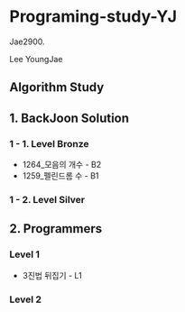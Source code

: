 # Programing-study-YJ
Jae2900.

Lee YoungJae

## Algorithm Study
## 1. BackJoon Solution
### 1 - 1. Level Bronze
* 1264_모음의 개수  - B2
* 1259_펠린드롬 수  - B1


### 1 - 2. Level Silver

## 2. Programmers
### Level 1
* 3진법 뒤집기   - L1
### Level 2
